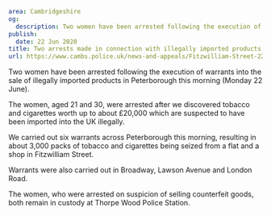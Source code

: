 ```yaml
area: Cambridgeshire
og:
  description: Two women have been arrested following the execution of warrants into the sale of illegally imported products.
publish:
  date: 22 Jun 2020
title: Two arrests made in connection with illegally imported products
url: https://www.cambs.police.uk/news-and-appeals/Fitzwilliam-Street-22-June
```

Two women have been arrested following the execution of warrants into the sale of illegally imported products in Peterborough this morning (Monday 22 June).

The women, aged 21 and 30, were arrested after we discovered tobacco and cigarettes worth up to about £20,000 which are suspected to have been imported into the UK illegally.

We carried out six warrants across Peterborough this morning, resulting in about 3,000 packs of tobacco and cigarettes being seized from a flat and a shop in Fitzwilliam Street.

Warrants were also carried out in Broadway, Lawson Avenue and London Road.

The women, who were arrested on suspicion of selling counterfeit goods, both remain in custody at Thorpe Wood Police Station.
